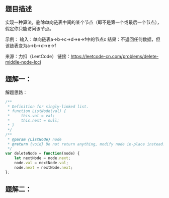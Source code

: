 ## 题目描述

实现一种算法，删除单向链表中间的某个节点（即不是第一个或最后一个节点），假定你只能访问该节点。

示例：
输入：单向链表a->b->c->d->e->f中的节点c
结果：不返回任何数据，但该链表变为a->b->d->e->f

来源：力扣（LeetCode）
链接：https://leetcode-cn.com/problems/delete-middle-node-lcci

## 题解一：

解题思路：

```js
/**
 * Definition for singly-linked list.
 * function ListNode(val) {
 *     this.val = val;
 *     this.next = null;
 * }
 */
/**
 * @param {ListNode} node
 * @return {void} Do not return anything, modify node in-place instead.
 */
var deleteNode = function(node) {
    let nextNode = node.next;
    node.val = nextNode.val;
    node.next = nextNode.next;
};
```

## 题解二：